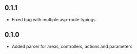 ## 0.1.1

* Fixed bug with multiple asp-route typings

## 0.1.0

* Added parser for areas, controllers, actions and parameters